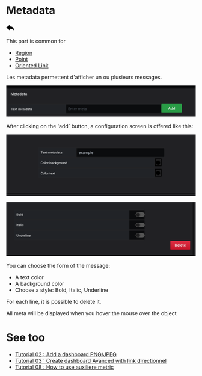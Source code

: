 # Metadata

[![](../../screenshots/other/Go-back.png)](coordinates.md)

This part is common for

- [Region](coordinates-space-region.md)
- [Point](coordinates-space-point.md)
- [Oriented Link](coordinates-space-link.md)



Les metadata permettent d'afficher un ou plusieurs messages.

![](../../screenshots/editor/coordinates/metadata/input.png)

After clicking on the ʻadd` button, a configuration screen is offered like this:



![](../../screenshots/editor/coordinates/metadata/part1.png)

![](../../screenshots/editor/coordinates/metadata/part2.png)


You can choose the form of the message:

  - A text color
  - A background color
  - Choose a style: Bold, Italic, Underline

For each line, it is possible to delete it.

All meta will be displayed when you hover the mouse over the object


# See too

- [Tutorial 02 : Add a dashboard PNG/JPEG](../demo/tutorial02.md)
- [Tutorial 03 : Create dashboard Avanced with link directionnel](../demo/tutorial03.md)
- [Tutorial 08 : How to use auxiliere metric](../demo/tutorial08.md)
